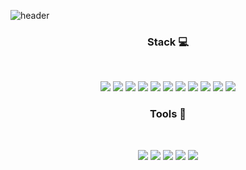 ![header](https://capsule-render.vercel.app/api?type=slice&color=082032&height=300&section=header&text=Kidsnote&fontSize=90&fontColor=fff&rotate=20&fontAlign=58&fontAlignY=33&desc=Hope&descSize=25&&descAlign=87&descAlignY=38)

<h3 align="center">Stack 💻</h3>
</br>
<p align="center">
<img src="https://img.shields.io/badge/HTML5-e34f26?style=flat-square&logo=HTML5&logoColor=white"/>
<img src="https://img.shields.io/badge/CSS3-1572B6?style=flat-square&logo=CSS3&logoColor=white"/>
<img src="https://img.shields.io/badge/Styled Components-db7093?style=flat-square&logo=styledcomponents&logoColor=white"/>
<img src="https://img.shields.io/badge/Sass-cc6699?style=flat-square&logo=sass&logoColor=white"/>
<img src="https://img.shields.io/badge/Java Script-f7df1e?style=flat-square&logo=typescript&logoColor=black"/>
<img src="https://img.shields.io/badge/Type Script-3178c6?style=flat-square&logo=typescript&logoColor=white"/>
<img src="https://img.shields.io/badge/React-61dafb?style=flat-square&logo=react&logoColor=black"/>
<img src="https://img.shields.io/badge/Next JS-000?style=flat-square&logo=next.js&logoColor=white"/>
<img src="https://img.shields.io/badge/npm-cb3837?style=flat-square&logo=npm&logoColor=white"/>
<img src="https://img.shields.io/badge/Git-f05032?style=flat-square&logo=git&logoColor=white"/>
<img src="https://img.shields.io/badge/GitHub-181717?style=flat-square&logo=github&logoColor=white"/>
</p>

<h3 align="center">Tools 📑</h3>
</br>
<p align="center">
<img src="https://img.shields.io/badge/Git-f05032?style=flat-square&logo=git&logoColor=white"/>
<img src="https://img.shields.io/badge/GitHub-181717?style=flat-square&logo=github&logoColor=white"/>
<img src="https://img.shields.io/badge/Jira-0052cc?style=flat-square&logo=jira&logoColor=white"/>
<img src="https://img.shields.io/badge/Slack-4a154b?style=flat-square&logo=slack&logoColor=white"/>
<img src="https://img.shields.io/badge/Figma-f24e1e?style=flat-square&logo=figma&logoColor=white"/>
</p>

